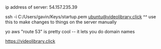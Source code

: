 ip address of server: 54.157.235.39

ssh -i C:/Users/gavin/Keys/startup.pem ubuntu@videolibrary.click
^^ use this to make changes to things on the server manually

yo aws "route 53" is pretty cool -- it lets you do domain names

https://videolibrary.click
